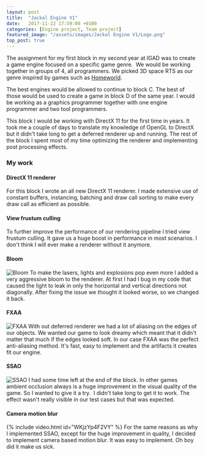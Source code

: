 ```yaml
---
layout: post
title:  "Jackal Engine V1"
date:   2017-11-22 17:59:00 +0100
categories: [Engine project, Team project]
featured_image: "/assets/images/Jackal Engine V1/Logo.png"
top_post: true
---
```

The assignment for my first block in my second year at IGAD was to create a game engine focused on a specific game genre.  We would be working together in groups of 4, all programmers. We picked 3D space RTS as our genre inspired by games such as [Homeworld]({{"https://en.wikipedia.org/wiki/Homeworld"}}).

<!--more-->

The best engines would be allowed to continue to block C. The best of those would be used to create a game in block D of the same year. I would be working as a graphics programmer together with one engine programmer and two tool programmers.

This block I would be working with DirectX 11 for the first time in years. It took me a couple of days to translate my knowledge of OpenGL to DirectX but it didn't take long to get a deferred renderer up and running. The rest of the block I spent most of my time optimizing the renderer and implementing post processing effects.
<h3>My work</h3>
<h4>DirectX 11 renderer</h4>
For this block I wrote an all new DirectX 11 renderer. I made extensive use of constant buffers, instancing, batching and draw call sorting to make every draw call as efficient as possible.

<h4>View frustum culling</h4>
To further improve the performance of our rendering pipeline I tried view frustum culling. It gave us a huge boost in performance in most scenarios. I don't think I will ever make a renderer without it anymore.

<h4>Bloom</h4>
<img src="{{ "/assets/images/Jackal Engine V1/Bloom.png" | relative_url }}" alt="Bloom" class="post_image">
To make the lasers, lights and explosions pop even more I added a very aggressive bloom to the renderer. At first I had I bug in my code that caused the light to leak in only the horizontal and vertical directions not diagonally. After fixing the issue we thought it looked worse, so we changed it back.

<h4>FXAA</h4>
<img src="{{ "/assets/images/Jackal Engine V1/FXAA.png" | relative_url }}" alt="FXAA" class="post_image">
With out deferred renderer we had a lot of aliasing on the edges of our objects. We wanted our game to look dreamy which meant that it didn't matter that much if the edges looked soft. In our case FXAA was the perfect anti-aliasing method. It's fast, easy to implement and the artifacts it creates fit our engine.

<h4>SSAO</h4>
<img src="{{ "/assets/images/Jackal Engine V1/SSAO.png" | relative_url }}" alt="SSAO" class="post_image">
I had some time left at the end of the block. In other games ambient occlusion always is a huge improvement in the visual quality of the game. So I wanted to give it a try.  I didn't take long to get it to work. The effect wasn't really visible in our test cases but that was expected.

<h4>Camera motion blur</h4>
{% include video.html id="WKjzYp4F2VY" %}
For the same reasons as why I implemented SSAO, except for the huge improvement in quality, I decided to implement camera based motion blur. It was easy to implement. Oh boy did it make us sick.
